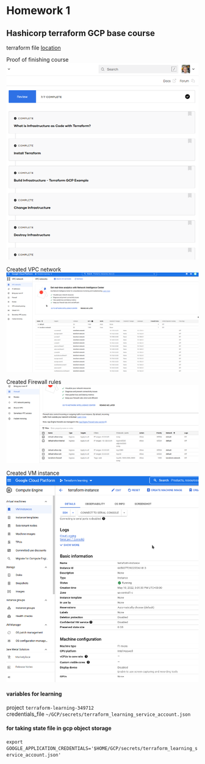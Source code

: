 # Homework 1
## Hashicorp terraform GCP base course
terraform file [location](./hashicorp_base_gcp_course)

Proof of finishing course\
![proof of finishing](../../files/homeworks/1_terraform_intro/hashicorp_course.png)

Created VPC network\
![VPC network](../../files/homeworks/1_terraform_intro/VPC_network.png)

Created Firewall rules\
![Firewall rules](../../files/homeworks/1_terraform_intro/Firewall_rules.png)

Created VM instance\
![VM instance](../../files/homeworks/1_terraform_intro/VM_instance.png)

#### variables for learning
project `terraform-learning-349712`\
credentials_file `~/GCP/secrets/terraform_learning_service_account.json`

#### for taking state file in gcp object storage
`export GOOGLE_APPLICATION_CREDENTIALS='$HOME/GCP/secrets/terraform_learning_service_account.json'`

